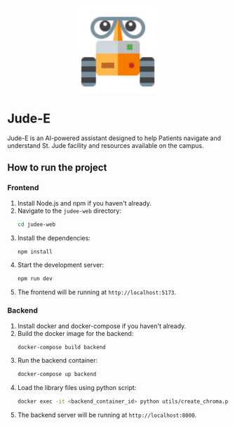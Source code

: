 <!-- increase size of the logo -->
<img src="./judee-web/src/assets/wall-e.svg" alt="Jude-E Logo" style="width: 200px; height: auto; margin: 0 auto; display: block;"/>

# Jude-E

<!-- add image from judee-web/src/assets/wall-e.svg -->

Jude-E is an AI-powered assistant designed to help Patients navigate and understand St. Jude facility and resources available on the campus.

## How to run the project

### Frontend
1. Install Node.js and npm if you haven't already.
2. Navigate to the `judee-web` directory:
   ```bash
   cd judee-web
   ```
3. Install the dependencies:
   ```bash
   npm install
   ```
4. Start the development server:
   ```bash
   npm run dev
   ```
5. The frontend will be running at `http://localhost:5173`.

### Backend

1. Install docker and docker-compose if you haven't already.
2. Build the docker image for the backend:
   ```bash
   docker-compose build backend
   ```
3. Run the backend container:
   ```bash
   docker-compose up backend
   ```
4. Load the library files using python script:
   ```bash
   docker exec -it <backend_container_id> python utils/create_chroma.py
   ```
5. The backend server will be running at `http://localhost:8000`.